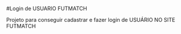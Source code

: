 #Login de USUARIO FUTMATCH

Projeto para conseguir cadastrar e fazer login de USUÁRIO NO SITE FUTMATCH
